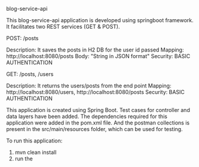 blog-service-api

This blog-service-api application is developed using springboot framework. It facilitates two REST services (GET & POST).

POST: /posts

Description: It saves the posts in H2 DB for the user id passed 
Mapping: http://localhost:8080/posts 
Body: "String in JSON format" 
Security: BASIC AUTHENTICATION

GET: /posts, /users

Description: It returns the users/posts from the end point
Mapping: http://localhost:8080/users, http://localhost:8080/posts
Security: BASIC AUTHENTICATION

This application is created using Spring Boot. Test cases for controller and data layers have been added. The dependencies required for this application were added in the pom.xml file. And the postman collections is present in the src/main/resources folder, which can be used for testing.

To run this application:

1. mvn clean install
2. run the 

